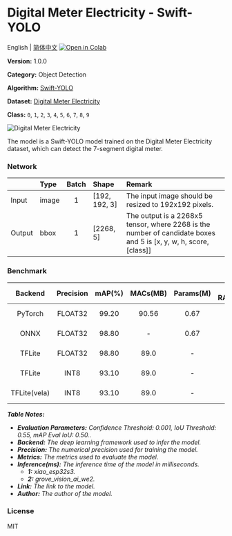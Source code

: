 # Digital Meter Electricity - Swift-YOLO

English | [简体中文](../zh_CN/Digital_Meter_Electricity_Swift-YOLO_192.md) [![Open in Colab](https://colab.research.google.com/assets/colab-badge.svg)](https://colab.research.google.com/github/seeed-studio/sscma-model-zoo/blob/main/notebooks/en/Digital_Meter_Electricity_Swift-YOLO_192.ipynb)

**Version:** 1.0.0

**Category:** Object Detection

**Algorithm:** [Swift-YOLO](https://github.com/Seeed-Studio/ModelAssistant/blob/main/configs/yolov5/yolov5_tiny_1xb16_300e_coco.py)

**Dataset:** [Digital Meter Electricity](https://universe.roboflow.com/seeed-studio-dbk14/digital-meter-electricity)

**Class:** `0`, `1`, `2`, `3`, `4`, `5`, `6`, `7`, `8`, `9`

![Digital Meter Electricity](https://files.seeedstudio.com/sscma/static/detect_meter.png)

The model is a Swift-YOLO model trained on the Digital Meter Electricity dataset, which can detect the 7-segment digital meter.

### Network 

|        | Type   |  Batch  | Shape         | Remark                                                                                                           |
|:-------|:-------|:-------:|:--------------|:-----------------------------------------------------------------------------------------------------------------|
| Input  | image  |    1    | [192, 192, 3] | The input image should be resized to 192x192 pixels.                                                             |
| Output | bbox   |    1    | [2268, 5]     | The output is a 2268x5 tensor, where 2268 is the number of candidate boxes and 5 is [x, y, w, h, score, [class]] |
### Benchmark

|   Backend    |  Precision  |  mAP(%)  |  MACs(MB)  |  Params(M)  |  Peek RAM(MB)  |    Inference(ms)    |                                                                                   Download                                                                                   |    Author    |
|:------------:|:-----------:|:--------:|:----------:|:-----------:|:--------------:|:-------------------:|:----------------------------------------------------------------------------------------------------------------------------------------------------------------------------:|:------------:|
|   PyTorch    |   FLOAT32   |  99.20   |   90.56    |    0.67     |       -        |          -          |       [Link](https://files.seeedstudio.com/sscma/model_zoo/detection/electricity_meter/yolov5_tiny_1xb16_300e_coco_sha1_b26cffe14038a7155315c40b49f851679a547dec.pth)        | Seeed Studio |
|     ONNX     |   FLOAT32   |  98.80   |     -      |    0.67     |      1.2       |          -          |  [Link](https://files.seeedstudio.com/sscma/model_zoo/detection/electricity_meter/yolov5_tiny_1xb16_300e_coco_float32_sha1_e46a4c7183d073a5807e327d6b6d788853f2acf7.tflite)  | Seeed Studio |
|    TFLite    |   FLOAT32   |  98.80   |    89.0    |      -      |      1.2       |          -          |   [Link](https://files.seeedstudio.com/sscma/model_zoo/detection/electricity_meter/yolov5_tiny_1xb16_300e_coco_int8_sha1_d670a8f8ceb3691beaa89da352c678634a29df73.tflite)    | Seeed Studio |
|    TFLite    |    INT8     |  93.10   |    89.0    |      -      |      0.35      | 691.0<sup>(1)</sup> |   [Link](https://files.seeedstudio.com/sscma/model_zoo/detection/electricity_meter/yolov5_tiny_1xb16_300e_coco_int8_sha1_d670a8f8ceb3691beaa89da352c678634a29df73.tflite)    | Seeed Studio |
| TFLite(vela) |    INT8     |  93.10   |    89.0    |      -      |      0.35      |  50<sup>(2)</sup>   | [Link](https://files.seeedstudio.com/sscma/model_zoo/detection/electricity_meter/yolov5_tiny_1xb16_300e_coco_int8_sha1_d670a8f8ceb3691beaa89da352c678634a29df73_vela.tflite) | Seeed Studio |

***Table Notes:***

- ***Evaluation Parameters:**  Confidence Threshold: 0.001, IoU Threshold: 0.55, mAP Eval IoU: 0.50..*
- ***Backend:** The deep learning framework used to infer the model.*
- ***Precision:** The numerical precision used for training the model.*
- ***Metrics:** The metrics used to evaluate the model.*
- ***Inference(ms):** The inference time of the model in milliseconds.*
  - ***1:** xiao_esp32s3.*
  - ***2:** grove_vision_ai_we2.*
- ***Link:** The link to the model.*
- ***Author:** The author of the model.*

### License

MIT

